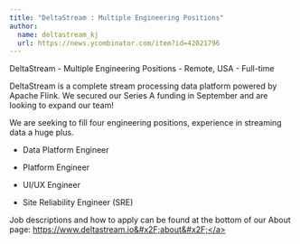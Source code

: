 ```yaml
---
title: "DeltaStream : Multiple Engineering Positions"
author:
  name: deltastream_kj
  url: https://news.ycombinator.com/item?id=42021796
---
```

DeltaStream - Multiple Engineering Positions - Remote, USA - Full-time

DeltaStream  is a complete stream processing data platform powered by Apache Flink. We secured our Series A funding in September and are looking to expand our team!

We are seeking to fill four engineering positions, experience in streaming data a huge plus.

- Data Platform Engineer

- Platform Engineer

- UI&#x2F;UX Engineer

- Site Reliability Engineer (SRE)

Job descriptions and how to apply can be found at the bottom of our About page:  <a href="https:&#x2F;&#x2F;www.deltastream.io&#x2F;about&#x2F;" rel="nofollow">https:&#x2F;&#x2F;www.deltastream.io&#x2F;about&#x2F;</a>
<JobApplication />
